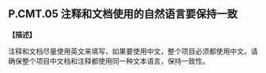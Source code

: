 ## P.CMT.05  注释和文档使用的自然语言要保持一致

**【描述】** 

注释和文档尽量使用英文来填写，如果要使用中文，整个项目必须都使用中文。请确保整个项目中文档和注释都使用同一种文本语言，保持一致性。